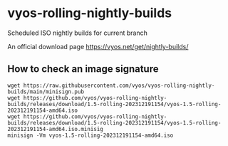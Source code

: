 # vyos-rolling-nightly-builds
Scheduled ISO nightly builds for current branch 

An official download page https://vyos.net/get/nightly-builds/

## How to check an image signature
```
wget https://raw.githubusercontent.com/vyos/vyos-rolling-nightly-builds/main/minisign.pub
wget https://github.com/vyos/vyos-rolling-nightly-builds/releases/download/1.5-rolling-202312191154/vyos-1.5-rolling-202312191154-amd64.iso
wget https://github.com/vyos/vyos-rolling-nightly-builds/releases/download/1.5-rolling-202312191154/vyos-1.5-rolling-202312191154-amd64.iso.minisig
minisign -Vm vyos-1.5-rolling-202312191154-amd64.iso
```